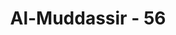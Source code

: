 ---
title: "Al-Muddassir - 56"
no: 56
arabic_no: ٥٦
ayah: وَمَا يَذْكُرُوْنَ اِلَّآ اَنْ يَّشَاۤءَ اللّٰهُ ۗهُوَ اَهْلُ التَّقْوٰى وَاَهْلُ الْمَغْفِرَةِ ࣖ
translation: "Dan mereka tidak akan mengambil pelajaran darinya (Al-Qur'an) kecuali (jika) Allah menghendakinya. Dialah Tuhan yang patut (kita) bertakwa kepada-Nya dan yang berhak memberi ampunan. "
tafsir: "Ayat ini menegaskan bahwa mereka tidak akan mengambil pelajaran dari Al-Qur'an kecuali jika Allah menghendakinya. Hanya Dia yang berhak memberi ampunan.\n\nTegasnya tidak ada yang memperoleh peringatan dan pengajaran dari Al-Qur'an melainkan siapa yang dikehendaki Allah. Tidak seorang pun yang sanggup berbuat demikian kecuali berdasarkan kekuasaan yang diberikan Allah. Begitulah Allah berbuat sekehendak-Nya tanpa terhalang oleh siapa pun. Oleh karena itulah kepada Allah saja manusia patut bertakwa, hanya Dia saja yang harus ditakuti dan Dia saja yang harus ditaati. Dialah memberikan ampunan kepada hamba-Nya yang beriman.\n\nDalam sebuah hadis disebutkan:\n\nBahwasanya Rasulullah saw, membaca ayat ini \"huwa ahlut-takwa wa ahlul-magfirah\" dan bersabda, \"Tuhanmu berfirman, 'Sayalah yang paling patut ditakuti, maka janganlah dijadikan bersama-Ku Tuhan yang lain. Barang siapa yang takwa kepada-Ku dan sekali-kali ia tidak menjadikan bersama-Ku Tuhan yang lain, maka Aku-lah yang berhak untuk mengampuninya.\" (Riwayat Ahmad, ad-Darimi, at-Tirmizi, an-Nasa'i, dan Ibnu Majah dari Anas bin Malik)"
---